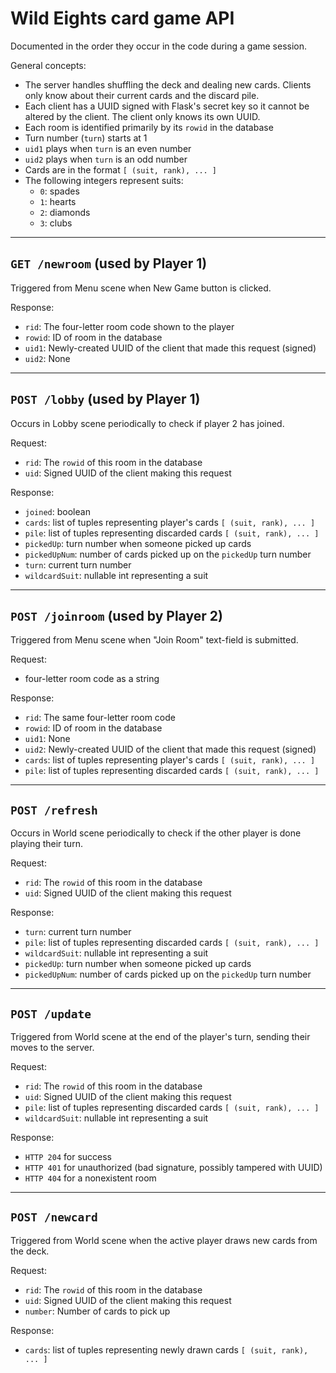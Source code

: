 # Wild Eights card game API
Documented in the order they occur in the code during a game session.

General concepts:
- The server handles shuffling the deck and dealing new cards. Clients only know about their current cards and the discard pile.
-  Each client has a UUID signed with Flask's secret key so it cannot be altered by the client. The client only knows its own UUID.
-  Each room is identified primarily by its `rowid` in the database
-  Turn number (`turn`) starts at 1
-  `uid1` plays when `turn` is an even number
-  `uid2` plays when `turn` is an odd number
- Cards are in the format `[ (suit, rank), ... ]`
- The following integers represent suits:
   -  `0`: spades
   -  `1`: hearts
   -  `2`: diamonds
   -  `3`: clubs

---
## `GET /newroom` (used by Player 1)
Triggered from Menu scene when New Game button is clicked.

Response:
-  `rid`: The four-letter room code shown to the player
-  `rowid`: ID of room in the database
-  `uid1`: Newly-created UUID of the client that made this request (signed)
-  `uid2`: None

---
## `POST /lobby` (used by Player 1)
Occurs in Lobby scene periodically to check if player 2 has joined.

Request:
-  `rid`: The `rowid` of this room in the database
-  `uid`: Signed UUID of the client making this request

Response:
-  `joined`: boolean
-  `cards`: list of tuples representing player's cards `[ (suit, rank), ... ]`
-  `pile`: list of tuples representing discarded cards `[ (suit, rank), ... ]`
-  `pickedUp`: turn number when someone picked up cards
-  `pickedUpNum`: number of cards picked up on the `pickedUp` turn number
-  `turn`: current turn number
-  `wildcardSuit`: nullable int representing a suit

---
## `POST /joinroom` (used by Player 2)
Triggered from Menu scene when "Join Room" text-field is submitted.

Request:
- four-letter room code as a string

Response:
-  `rid`: The same four-letter room code
-  `rowid`: ID of room in the database
-  `uid1`: None
-  `uid2`: Newly-created UUID of the client that made this request (signed)
-  `cards`: list of tuples representing player's cards `[ (suit, rank), ... ]`
-  `pile`: list of tuples representing discarded cards `[ (suit, rank), ... ]`

---
## `POST /refresh`
Occurs in World scene periodically to check if the other player is done playing their turn.

Request:
-  `rid`: The `rowid` of this room in the database
-  `uid`: Signed UUID of the client making this request

Response:
-  `turn`: current turn number
-  `pile`: list of tuples representing discarded cards `[ (suit, rank), ... ]`
-  `wildcardSuit`: nullable int representing a suit
-  `pickedUp`: turn number when someone picked up cards
-  `pickedUpNum`: number of cards picked up on the `pickedUp` turn number


---
## `POST /update`
Triggered from World scene at the end of the player's turn, sending their moves to the server.

Request:
-  `rid`: The `rowid` of this room in the database
-  `uid`: Signed UUID of the client making this request
-  `pile`: list of tuples representing discarded cards `[ (suit, rank), ... ]`
-  `wildcardSuit`: nullable int representing a suit

Response:
-  `HTTP 204` for success
-  `HTTP 401` for unauthorized (bad signature, possibly tampered with UUID)
-  `HTTP 404` for a nonexistent room


---
## `POST /newcard`
Triggered from World scene when the active player draws new cards from the deck.

Request:
-  `rid`: The `rowid` of this room in the database
-  `uid`: Signed UUID of the client making this request
-  `number`: Number of cards to pick up

Response:
-  `cards`: list of tuples representing newly drawn cards `[ (suit, rank), ... ]`